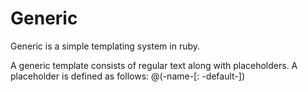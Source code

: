 # Generic
Generic is a simple templating system in ruby.

A generic template consists of regular text along with placeholders. A placeholder is defined as follows: @(-name-[: -default-])
